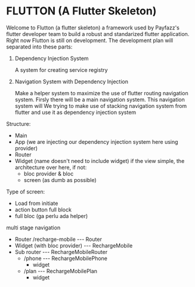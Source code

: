 # FLUTTON (A Flutter Skeleton)

Welcome to Flutton (a flutter skeleton) a framework used by Payfazz's flutter developer team to build a robust and standarized flutter application. Right now Flutton is still on development. The development plan will separated into these parts:

1. Dependency Injection System

   A system for creating service registry

1. Navigation System with Dependency Injection

   Make a helper system to maximize the use of flutter routing navigation system.
   Firsly there will be a main navigation system. This navigation system will
   We trying to make use of stacking navigation system from flutter and use it as dependency injection system

Structure:

- Main
- App (we are injecting our dependency injection system here using provider)
- Router
- Widget (name doesn't need to include widget)
  if the view simple, the architecture over here, if not:
  - bloc provider & bloc
  - screen (as dumb as possible)

Type of screen:

- Load from initiate
- action button full block
- full bloc (ga perlu ada helper)

multi stage navigation

- Router /recharge-mobile --- Router
- Widget (with bloc provider) --- RechargeMobile
- Sub router --- RechargeMobileRouter
  - /phone --- RechargeMobilePhone
    - widget
  - /plan --- RechargeMobilePlan
    - widget
